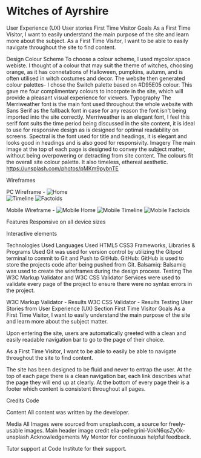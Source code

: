 # Witches of Ayrshire

User Experience (UX)
User stories
First Time Visitor Goals
As a First Time Visitor, I want to easily understand the main purpose of the site and learn more about the subject.
As a First Time Visitor, I want to be able to easily navigate throughout the site to find content.

Design
Colour Scheme
To choose a colour scheme, I used mycolor.space webiste. I thought of a colour that may suit the theme of witches, choosing orange, as it has connetations of Halloween, pumpkins, autumn, and is often utilised in witch costumes and decor. The website then generated colour palettes- I chose the Switch palette based on #D95E05 colour. This gave me four complimentary colours to incorpote in the site, which will provide a pleasant visual experience for viewers.
Typography
The Merriweather font is the main font used throughout the whole website with Sans Serif as the fallback font in case for any reason the font isn't being imported into the site correctly. Merriweather is an elegant font, I feel this serif font suits the time period being discussed in the site content, it is ideal to use for responsive design as is designed for optimal readability on screens.
Spectral is the font used for title and headings, it is elegant and looks good in headings and is also good for responsivity.
Imagery
The main image at the top of each page is designed to convey the subject matter, without being overpowering or detracting from site content. The colours fit the overall site colour palette. It also timeless, ethereal aesthetic. https://unsplash.com/photos/pMKm9pybnTE

Wireframes

PC Wireframe - 
![Home](https://user-images.githubusercontent.com/90456415/142780184-ac85fac7-0a85-4eca-aad4-b5ff9050d7bb.png)              
![Timeline](https://user-images.githubusercontent.com/90456415/142780175-9cbe8ff1-3b0d-4287-949f-4fe510b5c7eb.png)
![Factoids](https://user-images.githubusercontent.com/90456415/142780191-f3271e48-acce-45fb-bf55-ca175f41f3ad.png)

Mobile Wireframe - 
![Mobile Home](https://user-images.githubusercontent.com/90456415/142780195-6e1af0de-c8f3-48e9-a02d-0866aab8b6e9.png)
![Mobile  Timeline ](https://user-images.githubusercontent.com/90456415/142780198-3f01763e-1b88-4ee9-883a-efa04be0eb32.png)
![Mobile Factoids](https://user-images.githubusercontent.com/90456415/142780203-9f631188-2637-4b4f-bce5-1008aad6a439.png)

Features
Responsive on all device sizes

Interactive elements

Technologies Used
Languages Used
HTML5
CSS3
Frameworks, Libraries & Programs Used
Git was used for version control by utilizing the Gitpod terminal to commit to Git and Push to GitHub.
GitHub:
GitHub is used to store the projects code after being pushed from Git.
Balsamiq:
Balsamiq was used to create the wireframes during the design process.
Testing
The W3C Markup Validator and W3C CSS Validator Services were used to validate every page of the project to ensure there were no syntax errors in the project.

W3C Markup Validator - Results
W3C CSS Validator - Results
Testing User Stories from User Experience (UX) Section
First Time Visitor Goals
As a First Time Visitor, I want to easily understand the main purpose of the site and learn more about the subject matter.

Upon entering the site, users are automatically greeted with a clean and easily readable navigation bar to go to the page of their choice. 


As a First Time Visitor, I want to be able to easily be able to navigate throughout the site to find content.

The site has been designed to be fluid and never to entrap the user. At the top of each page there is a clean navigation bar, each link describes what the page they will end up at clearly.
At the bottom of every page their is a footer which content is consistent throughout all pages.

Credits
Code

Content
All content was written by the developer.

Media
All Images were sourced from unsplash.com, a source for freely-usable images. Main header image credit elia-pellegrini-VokN6qsZyOk-unsplash
Acknowledgements
My Mentor for continuous helpful feedback.

Tutor support at Code Institute for their support.

